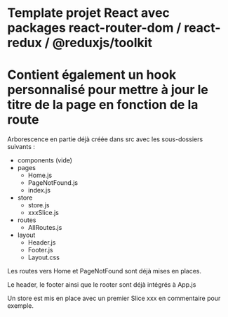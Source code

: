 # Template projet React avec packages react-router-dom / react-redux / @reduxjs/toolkit
# Contient également un hook personnalisé pour mettre à jour le titre de la page en fonction de la route

Arborescence en partie déjà créée dans src avec les sous-dossiers suivants :

- components
    (vide)
- pages
    + Home.js
    + PageNotFound.js
    + index.js
- store
    + store.js
    + xxxSlice.js
- routes
    + AllRoutes.js
- layout
    + Header.js
    + Footer.js
    + Layout.css

Les routes vers Home et PageNotFound sont déjà mises en places.

Le header, le footer ainsi que le rooter sont déjà intégrés à App.js

Un store est mis en place avec un premier Slice xxx en commentaire pour exemple.




